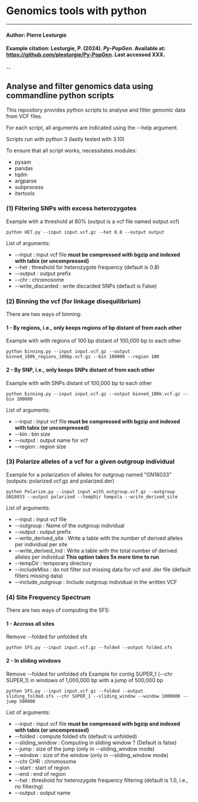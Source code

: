 # Genomics tools with python
---
#### Author: Pierre Lesturgie
#### Example citation: Lesturgie, P. (2024). *Py-PopGen*. Available at: https://github.com/plesturgie/Py-PopGen. Last accessed XXX.
--

## Analyse and filter genomics data using commandline python scripts
 
 This repository provides python scripts to analyse and filter genomic data from VCF files. 
 
 For each script, all arguments are indicated using the --help argument.  
 
 Scripts run with python 3 (lastly tested with 3.10)

 To ensure that all script works, necessitates modules: 
 - pysam
 - pandas
 - tqdm
 - argparse
 - subprocess
 - itertools

### (1) Filtering SNPs with excess heterozygotes
Example with a threshold at 80% (output is  a vcf file named output.vcf)

	python HET.py --input input.vcf.gz --het 0.8 --output output 

List of arguments: 
- --input : input vcf file **must be compressed with bgzip and indexed with tabix (or uncompressed)**
- --het : threshold for heterozygote frequency (default is 0.8)
- --output : output prefix
- --chr : chromosome
- --write_discarded : write discarded SNPs (default is False)

### (2) Binning the vcf (for linkage disequilibrium)
There are two ways of binning: 
#### 1 - By regions, i.e., only keeps regions of <region> bp distant of <bin> from each other
Example with with regions of 100 bp distant of 100,000 bp to each other

	python binning.py --input input.vcf.gz --output binned_100k_regions_100bp.vcf.gz --bin 100000 --region 100

#### 2 - By SNP, i.e., only keeps SNPs distant of <bin> from each other
Example with with SNPs distant of 100,000 bp to each other

	python binning.py --input input.vcf.gz --output binned_100k.vcf.gz --bin 100000

List of arguments: 
- --input : input vcf file **must be compressed with bgzip and indexed with tabix (or uncompressed)**
- --bin : bin size
- --output : output name for vcf
- --region : region size

### (3) Polarize alleles of a vcf for a given outgroup individual
Example for a polarization of alleles for outgroup named "GN18033" (outputs: polarized.vcf.gz and polarized.der)

	python Polarize.py --input input_with_outgroup.vcf.gz --outgroup GN18033 --output polarized --tempDir tempola --write_derived_site

List of arguments: 
- --input : input vcf file 
- --outgroup : Name of the outgroup individual
- --output : output prefix
- --write_derived_site : Write a table with the number of derived alleles per individual per site
- --write_derived_ind : Write a table with the total number of derived alleles per individual **This option takes 5x more time to run**
- --tempDir : temporary directory
- --includeMiss : do not filter out missing data for vcf and .der file (default filters missing data)
- --include_outgroup : Include outgroup individual in the written VCF 

### (4) Site Frequency Spectrum 
There are two ways of computing the SFS: 
#### 1 - Accross all sites 
Remove --folded for unfolded sfs

	python SFS.py --input input.vcf.gz --folded --output folded.sfs

#### 2 - In sliding windows
Remove --folded for unfolded sfs
Example for contig SUPER_1 (--chr SUPER_1) in windows of 1,000,000 bp with a jump of 500,000 bp

	python SFS.py --input input.vcf.gz --folded --output sliding_folded.sfs --chr SUPER_1 --sliding_window --window 1000000 --jump 500000

List of arguments: 
- --input : input vcf file **must be compressed with bgzip and indexed with tabix (or uncompressed)**
- --folded : compute folded sfs (default is unfolded)
- --sliding_window : Computing in sliding window ? (Default is false)
- --jump : size of the jump (only in --sliding_window mode) 
- --window : size of the window (only in --sliding_window mode) 
- --chr CHR : chromosome
- --start : start of region
- --end : end of region
- --het : threshold for heterozygote frequency filtering (default is 1.0, i.e., no filtering)
- --output : output name
